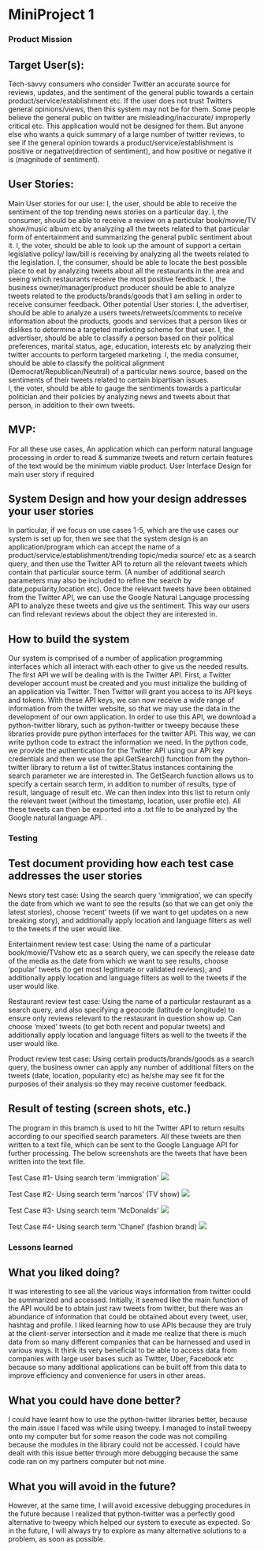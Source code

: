 # MiniProject 1

### Product Mission
## Target User(s): 
Tech-savvy consumers who consider Twitter an accurate source for reviews, updates, and the sentiment of the general public towards a certain product/service/establishment etc. If the user does not trust Twitters general opinions/views, then this system may not be for them. Some people believe the general public on twitter are misleading/inaccurate/ improperly critical etc. This application would not be designed for them. But anyone else who wants a quick summary of a large number of twitter reviews, to see if the general opinion towards a product/service/establishment is positive or negative(direction of sentiment), and how positive or negative it is (magnitude of sentiment). 

## User Stories: 
Main User stories for our use:
I, the user, should be able to receive the sentiment of the top trending news stories on a particular day. 
I, the consumer, should be able to receive a review on a particular book/movie/TV show/music album etc by analyzing all the tweets related to that particular form of entertainment and summarizing the general public sentiment about it.
I, the voter, should be able to look up the amount of support a certain legislative policy/ law/bill is receiving by analyzing all the tweets related to the legislation.
I, the consumer, should be able to locate the best possible place to eat by analyzing tweets about all the restaurants in the area and seeing which restaurants receive the most positive feedback. 
I, the business owner/manager/product producer should be able to analyze tweets related to the products/brands/goods that I am selling in order to receive consumer feedback. 
Other potential User stories: 
I, the advertiser, should be able to analyze a users tweets/retweets/comments to receive information about the products, goods and services that a person likes or dislikes to determine a targeted marketing scheme for that user. 
I, the advertiser, should be able to classify a person based on their political preferences, marital status, age, education, interests etc by analyzing their twitter accounts to perform targeted marketing. 
I, the media consumer, should be able to classify the political alignment (Democrat/Republican/Neutral) of a particular news source, based on the sentiments of their tweets related to certain bipartisan issues.   
I, the voter, should be able to gauge the sentiments towards a particular politician and their policies by analyzing news and tweets about that person, in addition to their own tweets. 

## MVP: 
For all these use cases, An application which can perform natural language processing in order to read & summarize tweets and return certain features of the text would be the minimum viable product. 
User Interface Design for main user story if required

## System Design and how your design addresses your user stories
In particular, if we focus on use cases 1-5, which are the use cases our system is set up for, then we see that the system design is an application/program which can accept the name of a product/service/establishment/trending topic/media source/ etc as a search query, and then use the Twitter API to return all the relevant tweets which contain that particular source term. (A number of additional search parameters may also be included to refine the search by date,popularity,location etc). Once the relevant tweets have been obtained from the Twitter API, we can use the Google Natural Language processing API to analyze these tweets and give us the sentiment. This way our users can find relevant reviews about the object they are interested in.

## How to build the system
Our system is comprised of a number of application programming interfaces which all interact with each other to give us the needed results. The first API we will be dealing with is the Twitter API. First, a Twitter developer account must be created and you must initialize the building of an application via Twitter. Then Twitter will grant you access to its API keys and tokens. With these API keys, we can now receive a wide range of information from the twitter website, so that we may use the data in the development of our own application. In order to use this API, we download a python-twitter library, such as python-twitter or tweepy because these libraries provide pure python interfaces for the twitter API. This way, we can write python code to extract the information we need. In the python code, we provide the authentication for the Twitter API using our API key credentials and then we use the api.GetSearch() function from the python-twitter library to return a list of twitter.Status instances containing the search parameter we are interested in. The GetSearch function allows us to specify a certain search term, in addition to number of results, type of result, language of result  etc. We can then index into this list to return only the relevant tweet (without the timestamp, location, user profile etc). All these tweets can then be exported into a .txt file to be analyzed by the Google natural language API. . 

### Testing 
## Test document providing how each test case addresses the user stories
News story test case: Using the search query ‘immigration’, we can specify the date from which we want to see the results (so that we can get only the latest stories), choose ‘recent’ tweets (if we want to get updates on a new breaking story), and additionally apply location and language filters as well to the tweets if the user would like. 

Entertainment review test case: Using the name of a particular book/movie/TVshow etc as a search query, we can specify the release date of the media as the date from which we want to see results, choose ‘popular’ tweets (to get most legitimate or validated reviews), and additionally apply location and language filters as well to the tweets if the user would like. 

Restaurant review test case: Using the name of a particular restaurant as a search query, and also specifying a geocode (latitude or longitude) to ensure only reviews relevant to the restaurant in question show up. Can choose ‘mixed’ tweets (to get both recent and popular tweets) and additionally apply location and language filters as well to the tweets if the user would like. 

Product review test case: Using certain products/brands/goods as a search query, the business owner can apply any number of additional filters on the tweets (date, location, popularity etc) as he/she may see fit for the purposes of their analysis so they may receive customer feedback. 

## Result of testing (screen shots, etc.)

The program in this bramch is used to hit the Twitter API to return results according to our specified search parameters. All these tweets are then written to a text file, which can be sent to the Google Language API for further processing. The below screenshots are the tweets that have been written into the text file. 

Test Case #1- Using search term 'immigration'
<img src="https://github.com/NityaRaju/EC601/blob/sprintNitya/API%20Test/testcase1.png">

Test Case #2- Using search term 'narcos' (TV show)
<img src="https://github.com/NityaRaju/EC601/blob/sprintNitya/API%20Test/testcase2.png">

Test Case #3- Using search term 'McDonalds'
<img src="https://github.com/NityaRaju/EC601/blob/sprintNitya/API%20Test/testcase3.png">

Test Case #4- Using search term 'Chanel' (fashion brand)
<img src="https://github.com/NityaRaju/EC601/blob/sprintNitya/API%20Test/testcase4.png">

### Lessons learned 
## What you liked doing?
It was interesting to see all the various ways information from twitter could be summarized and accessed. Initially, it seemed like the main function of the API would be to obtain just raw tweets from twitter, but there was an abundance of information that could be obtained about every tweet, user, hashtag and profile. I liked learning how to use APIs because they are truly at the client-server intersection and it made me realize that there is much data from so many different companies that can be harnessed and used in various ways. It think its very beneficial to be able to access data from companies with large user bases such as Twitter, Uber, Facebook etc because so many additional applications can be built off from this data to improve efficiency and convenience for users in other areas. 

## What you could have done better?
I could have learnt how to use the python-twitter libraries better, because the main issue I faced was while using tweepy. I managed to install tweepy onto my computer but for some reason the code was not compiling because the modules in the library could not be accessed. I could have dealt with this issue better through more debugging because the same code ran on my partners computer but not mine. 

## What you will avoid in the future?
However, at the same time, I will avoid excessive debugging procedures in the future because I realized that python-twitter was a perfectly good alternative to tweepy which helped our system to execute as expected. So in the future, I will always try to explore as many alternative solutions to a problem, as soon as possible. 



